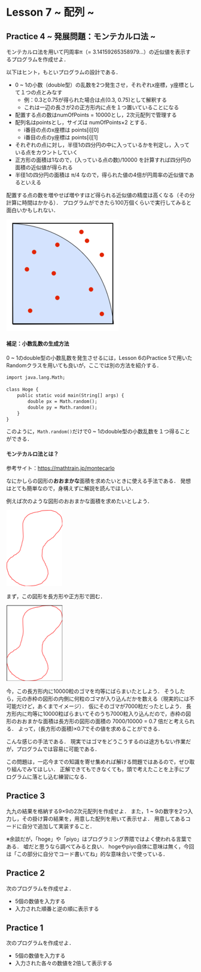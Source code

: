 # Lesson 7 ~ 配列 ~


## Practice 4 ~ 発展問題：モンテカルロ法 ~
モンテカルロ法を用いて円周率π（= 3.14159265358979...）の近似値を表示するプログラムを作成せよ．

以下はヒント，もといプログラムの設計である．

- 0 ~ 1の小数（double型）の乱数を2つ発生させ，それぞれx座標，y座標として１つの点とみなす
	- 例：0.3と0.75が得られた場合は点(0.3, 0.75)として解釈する
	- これは一辺の長さが2の正方形内に点を１つ置いていることになる
- 配置する点の数はnumOfPoints = 10000とし，2次元配列で管理する
- 配列名はpointsとし，サイズは numOfPoints×2 とする．
	- i番目の点のx座標は points[i][0]
	- i番目の点のy座標は points[i][1]
- それぞれの点に対し，半径1の四分円の中に入っているかを判定し，入っている点をカウントしていく
- 正方形の面積は1なので，(入っている点の数)/10000 を計算すれば四分円の面積の近似値が得られる
- 半径1の四分円の面積は π/4 なので，得られた値の4倍が円周率の近似値であるといえる

配置する点の数を増やせば増やすほど得られる近似値の精度は高くなる（その分計算に時間はかかる）．
プログラムができたら100万個くらいで実行してみると面白いかもしれない．

<img src=./pic/montecarlo.png width=300px>

#### 補足：小数乱数の生成方法
0 ~ 1のdouble型の小数乱数を発生させるには，Lesson 6のPractice 5で用いたRandomクラスを用いても良いが，ここでは別の方法を紹介する．

```
import java.lang.Math;

class Hoge {
	public static void main(String[] args) {
		double px = Math.random();
		double py = Math.random();
	}
}
```

このように，`Math.random()`だけで0 ~ 1のdouble型の小数乱数を１つ得ることができる．


#### モンテカルロ法とは？
参考サイト：https://mathtrain.jp/montecarlo

なにかしらの図形の**おおまかな**面積を求めたいときに使える手法である．
発想はとても簡単なので，身構えずに解説を読んでほしい．

例えば次のような図形のおおまかな面積を求めたいとしよう．

<img src=./pic/sample1.png width=150px>

まず，この図形を長方形や正方形で囲む．

<img src=./pic/sample2.png width=150px>

今，この長方形内に10000粒のゴマを均等にばらまいたとしよう．
そうしたら，元の赤枠の図形の内側に何粒のゴマが入り込んだかを数える（現実的には不可能だけど，あくまでイメージ）．
仮にそのゴマが7000粒だったとしよう．
長方形内に均等に10000粒ばらまいてそのうち7000粒入り込んだので，赤枠の図形のおおまかな面積は長方形の図形の面積の 7000/10000 = 0.7 倍だと考えられる．
よって，(長方形の面積)×0.7でその値を求めることができる．

こんな感じの手法である．
現実ではゴマをどうこうするのは途方もない作業だが，プログラムでは容易に可能である．

この問題は，一応今までの知識を寄せ集めれば解ける問題ではあるので，ぜひ取り組んでみてほしい．
正解できてもできなくても，頭で考えたことを上手にプログラムに落とし込む練習になる．


## Practice 3
九九の結果を格納する9×9の2次元配列を作成せよ．
また，1 ~ 9の数字を2つ入力し，その掛け算の結果を，用意した配列を用いて表示せよ．
用意してあるコードに自分で追加して実装すること．

※余談だが，「hoge」や「piyo」はプログラミング界隈ではよく使われる言葉である．
嘘だと思うなら調べてみると良い．
hogeやpiyo自体に意味は無く，今回は「この部分に自分でコード書いてね」的な意味合いで使っている．


## Practice 2
次のプログラムを作成せよ．
- 5個の数値を入力する
- 入力された順番と逆の順に表示する


## Practice 1
次のプログラムを作成せよ．
- 5個の数値を入力する
- 入力された各々の数値を2倍して表示する
